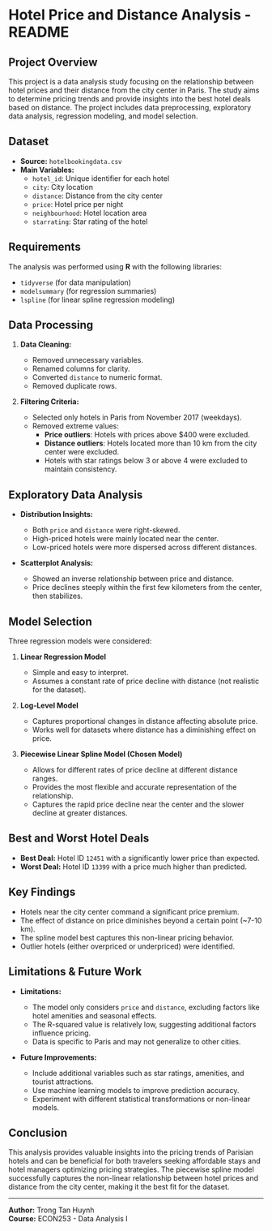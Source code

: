 # Hotel Price and Distance Analysis - README

## Project Overview
This project is a data analysis study focusing on the relationship between hotel prices and their distance from the city center in Paris. The study aims to determine pricing trends and provide insights into the best hotel deals based on distance. The project includes data preprocessing, exploratory data analysis, regression modeling, and model selection.

## Dataset
- **Source:** `hotelbookingdata.csv`
- **Main Variables:**
  - `hotel_id`: Unique identifier for each hotel
  - `city`: City location
  - `distance`: Distance from the city center
  - `price`: Hotel price per night
  - `neighbourhood`: Hotel location area
  - `starrating`: Star rating of the hotel

## Requirements
The analysis was performed using **R** with the following libraries:
- `tidyverse` (for data manipulation)
- `modelsummary` (for regression summaries)
- `lspline` (for linear spline regression modeling)

## Data Processing
1. **Data Cleaning:**
   - Removed unnecessary variables.
   - Renamed columns for clarity.
   - Converted `distance` to numeric format.
   - Removed duplicate rows.
   
2. **Filtering Criteria:**
   - Selected only hotels in Paris from November 2017 (weekdays).
   - Removed extreme values:
     - **Price outliers**: Hotels with prices above $400 were excluded.
     - **Distance outliers**: Hotels located more than 10 km from the city center were excluded.
     - Hotels with star ratings below 3 or above 4 were excluded to maintain consistency.

## Exploratory Data Analysis
- **Distribution Insights:**
  - Both `price` and `distance` were right-skewed.
  - High-priced hotels were mainly located near the center.
  - Low-priced hotels were more dispersed across different distances.
  
- **Scatterplot Analysis:**
  - Showed an inverse relationship between price and distance.
  - Price declines steeply within the first few kilometers from the center, then stabilizes.
  
## Model Selection
Three regression models were considered:
1. **Linear Regression Model**
   - Simple and easy to interpret.
   - Assumes a constant rate of price decline with distance (not realistic for the dataset).
   
2. **Log-Level Model**
   - Captures proportional changes in distance affecting absolute price.
   - Works well for datasets where distance has a diminishing effect on price.
   
3. **Piecewise Linear Spline Model (Chosen Model)**
   - Allows for different rates of price decline at different distance ranges.
   - Provides the most flexible and accurate representation of the relationship.
   - Captures the rapid price decline near the center and the slower decline at greater distances.
   
## Best and Worst Hotel Deals
- **Best Deal:** Hotel ID `12451` with a significantly lower price than expected.
- **Worst Deal:** Hotel ID `13399` with a price much higher than predicted.

## Key Findings
- Hotels near the city center command a significant price premium.
- The effect of distance on price diminishes beyond a certain point (~7-10 km).
- The spline model best captures this non-linear pricing behavior.
- Outlier hotels (either overpriced or underpriced) were identified.

## Limitations & Future Work
- **Limitations:**
  - The model only considers `price` and `distance`, excluding factors like hotel amenities and seasonal effects.
  - The R-squared value is relatively low, suggesting additional factors influence pricing.
  - Data is specific to Paris and may not generalize to other cities.
  
- **Future Improvements:**
  - Include additional variables such as star ratings, amenities, and tourist attractions.
  - Use machine learning models to improve prediction accuracy.
  - Experiment with different statistical transformations or non-linear models.

## Conclusion
This analysis provides valuable insights into the pricing trends of Parisian hotels and can be beneficial for both travelers seeking affordable stays and hotel managers optimizing pricing strategies. The piecewise spline model successfully captures the non-linear relationship between hotel prices and distance from the city center, making it the best fit for the dataset.

---
**Author:** Trong Tan Huynh  
**Course:** ECON253 - Data Analysis I  

